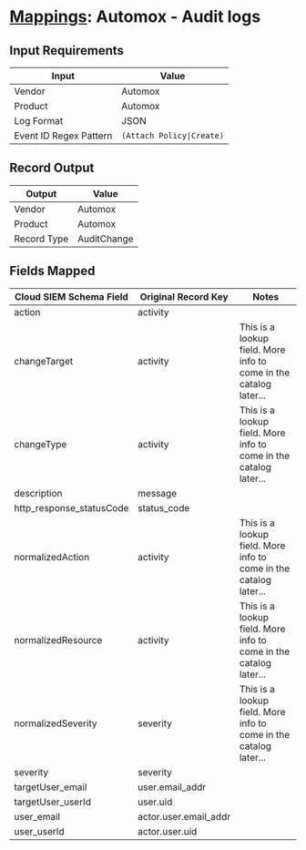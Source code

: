 # [Mappings](README.md): Automox - Audit logs

## Input Requirements

|Input|Value|
|-----|-----|
|Vendor|Automox|
|Product|Automox|
|Log Format|JSON|
|Event ID Regex Pattern|`(Attach Policy\|Create)`|

## Record Output

|Output|Value|
|------|-----|
|Vendor|Automox|
|Product|Automox|
|Record Type|AuditChange|

## Fields Mapped

|Cloud SIEM Schema Field|Original Record Key|Notes|
|-----------------------|-------------------|-----|
|action|activity||
|changeTarget|activity|This is a lookup field. More info to come in the catalog later...|
|changeType|activity|This is a lookup field. More info to come in the catalog later...|
|description|message||
|http_response_statusCode|status_code||
|normalizedAction|activity|This is a lookup field. More info to come in the catalog later...|
|normalizedResource|activity|This is a lookup field. More info to come in the catalog later...|
|normalizedSeverity|severity|This is a lookup field. More info to come in the catalog later...|
|severity|severity||
|targetUser_email|user.email_addr||
|targetUser_userId|user.uid||
|user_email|actor.user.email_addr||
|user_userId|actor.user.uid||

